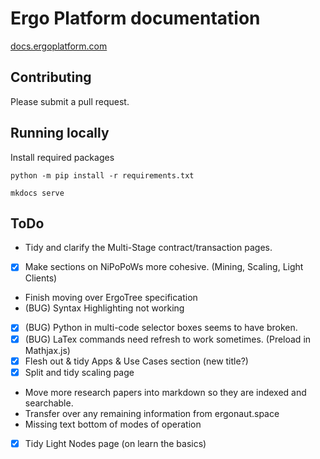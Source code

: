 Ergo Platform documentation
=======================================

[docs.ergoplatform.com](https://docs.ergoplatform.com/)

## Contributing

Please submit a pull request. 

## Running locally

Install required packages

```
python -m pip install -r requirements.txt
```

```
mkdocs serve
```


## ToDo

- Tidy and clarify the Multi-Stage contract/transaction pages. 
- [x] Make sections on NiPoPoWs more cohesive. (Mining, Scaling, Light Clients)
- Finish moving over ErgoTree specification
- (BUG) Syntax Highlighting not working
- [x] (BUG) Python in multi-code selector boxes seems to have broken. 
- [x] (BUG) LaTex commands need refresh to work sometimes. (Preload in Mathjax.js)
- [x] Flesh out & tidy Apps & Use Cases section (new title?)
- [x] Split and tidy scaling page
- Move more research papers into markdown so they are indexed and searchable. 
- Transfer over any remaining information from ergonaut.space
- Missing text bottom of modes of operation
- [x] Tidy Light Nodes page (on learn the basics)


